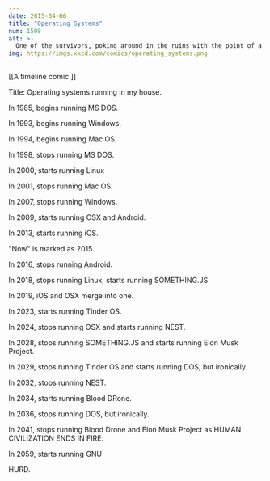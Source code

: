 ```yaml
---
date: 2015-04-06
title: "Operating Systems"
num: 1508
alt: >-
  One of the survivors, poking around in the ruins with the point of a spear, uncovers a singed photo of Richard Stallman. They stare in silence. "This," one of them finally says, "This is a man who BELIEVED in something."
img: https://imgs.xkcd.com/comics/operating_systems.png
---
```

[[A timeline comic.]]

Title: Operating systems running in my house.

In 1985, begins running MS DOS.

In 1993, begins running Windows.

In 1994, begins running Mac OS.

In 1998, stops running MS DOS.

In 2000, starts running Linux

In 2001, stops running Mac OS.

In 2007, stops running Windows.

In 2009, starts running OSX and Android.

In 2013, starts running iOS.

"Now" is marked as 2015.

In 2016, stops running Android.

In 2018, stops running Linux, starts running SOMETHING.JS

In 2019, iOS and OSX merge into one.

In 2023, starts running Tinder OS.

In 2024, stops running OSX and starts running NEST.

In 2028, stops running SOMETHING.JS and starts running Elon Musk Project.

In 2029, stops running Tinder OS and starts running DOS, but ironically.

In 2032, stops running NEST.

In 2034, starts running Blood DRone.

In 2036, stops running DOS, but ironically.

In 2041, stops running Blood Drone and Elon Musk Project as HUMAN CIVILIZATION ENDS IN FIRE.

In 2059, starts running GNU

HURD.

